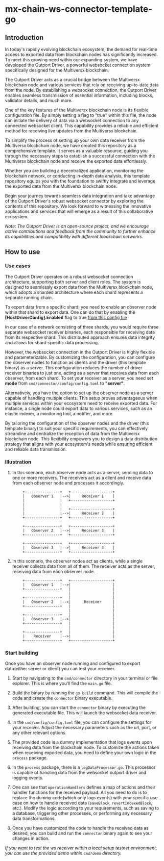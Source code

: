# mx-chain-ws-connector-template-go

## Introduction

In today's rapidly evolving blockchain ecosystem, the demand for real-time access to exported data from blockchain nodes
has significantly increased. To meet this growing need within our expanding system, we have developed the Outport
Driver, a powerful websocket connection system specifically designed for the Multiversx blockchain.

The Outport Driver acts as a crucial bridge between the Multiversx blockchain node and various services that rely on
receiving up-to-date data from the node. By establishing a websocket connection, the Outport Driver enables seamless
transmission of essential information, including blocks, validator details, and much more.

One of the key features of the Multiversx blockchain node is its flexible configuration file. By simply setting a flag
to "true" within this file, the node can initiate the delivery of data via a websocket connection to any connected
websocket client. This capability provides a reliable and efficient method for receiving live updates from the
Multiversx blockchain.

To simplify the process of setting up your own data receiver from the Multiversx blockchain node, we have created this
repository as a comprehensive template. It serves as a valuable resource, guiding you through the necessary steps to
establish a successful connection with the Multiversx blockchain node and receive the exported data effortlessly.

Whether you are building a decentralized application, monitoring the blockchain network, or conducting in-depth data
analysis, this template repository equips you with the foundation to swiftly integrate and leverage the exported data
from the Multiversx blockchain node.

Begin your journey towards seamless data integration and take advantage of the Outport Driver's robust websocket
connector by exploring the contents of this repository. We look forward to witnessing the innovative applications and
services that will emerge as a result of this collaborative ecosystem.

_Note: The Outport Driver is an open-source project, and we encourage active contributions and feedback from the
community to further enhance its capabilities and compatibility with different blockchain networks._

## How to use

### Use cases

The Outport Driver operates on a robust websocket connection architecture, supporting both server and client roles. The
system is designed to seamlessly export data from the Multiversx blockchain node, which adopts a sharded architecture
where each shard represents a separate running chain.

To export data from a specific shard, you need to enable an observer node within that shard to export data. One can do
that
by enabling the **[HostDriverConfig].Enabled** flag to true
[from this config file](https://github.com/multiversx/mx-chain-go/blob/master/cmd/node/config/external.toml)

In our case of a network consisting of three shards, you would require three separate websocket receiver binaries, each
responsible for receiving data from its respective shard. This distributed approach ensures data integrity and allows
for shard-specific data processing.

However, the websocket connection in the Outport Driver is highly flexible and parameterizable. By customizing the
configuration, you can configure the observer nodes to function as clients and the driver (this template binary) as a
server. This configuration reduces the number of driver receiver binaries to just one, acting as a server that receives
data from each observer, from each shard. To set your receiver as a server, you need set **mode**
from `cmd/connector/config/config.toml` to **"server"**.

Alternatively, you have the option to set up the observer node as a server capable of handling multiple clients. This
setup proves advantageous when multiple services within your ecosystem need to receive exported data. For instance, a
single node could export data to various services, such as an elastic indexer, a monitoring tool, a notifier, and more.

By tailoring the configuration of the observer nodes and the driver (this template binary) to suit your specific
requirements, you can effectively streamline and centralize the reception of data from the Multiversx blockchain node.
This flexibility empowers you to design a data distribution strategy that aligns with your ecosystem's needs while
ensuring efficient and reliable data transmission.

### Illustration

1. In this scenario, each observer node acts as a server, sending data to one or more receivers. The receivers act as a
   client and receive data from each observer node and processes it accordingly.

```
        +----------------+   +-------------------+
        |   Observer 1   |-->|     Receiver 1    |
        |                |   +-------------------+
        |                |
        |                |   +-------------------+
        |                |-->|     Receiver 2    |
        +----------------+   +-------------------+
        
        +----------------+   +-------------------+
        |   Observer 2   |-->|     Receiver 3    |
        +----------------+   +-------------------+
        
        +----------------+   +-------------------+
        |   Observer 3   |-->|     Receiver 3    |
        +----------------+   +-------------------+                                                 
```

2. In this scenario, the observer nodes act as clients, while a single receiver collects data from all of them. The
   receiver acts as the server, receiving data from each observer node.

```
        +----------------+   +-------------------+
        |   Observer 1   |-->|                   |
        +----------------+   |                   |
                             |                   |
        +----------------+   |                   |
        |   Observer 2   |-->|      Receiver     |
        +----------------+   |                   |
                             |                   |
        +----------------+   |                   |
        |   Observer 3   |-->|                   |
        +----------------+   |                   |
                             |                   |
        +----------------+   |                   |
        |    Receiver    |-->|                   |
        +----------------+   +-------------------+
```

### Start building

Once you have an observer node running and configured to export data(either server or client) you can test your
receiver.

1. Start by navigating to the `cmd/connector` directory in your terminal or file explorer. This is where you'll find
   the `main.go` file.

2. Build the binary by running the `go build` command. This will compile the code and create the `connector` binary
   executable.

3. After building, you can start the `connector` binary by executing the generated executable file. This will launch the
   websocket data receiver.

4. In the `cmd/config/config.toml` file, you can configure the settings for your receiver. Adjust the necessary
   parameters such as the url, port, or any other relevant options.

5. The provided code is a dummy implementation that logs events upon receiving data from the blockchain node. To
   customize the actions taken when receiving exported data, you need to define your own logic in the `process` package.

6. In the `process` package, there is a `logDataProcessor.go`. This processor is capable of handling data from the
   websocket outport driver and logging events.

7. One can see that `operationHandlers` defines a map of actions and their handler functions for the received payload.
   All you need to do is to replace the dummy code(which only logs events) with your specific use case on how to handle
   received data  (`saveBlock`, `revertIndexedBlock`, etc.). Modify the logic according to your requirements,
   such as saving to a database, triggering other processes, or performing any necessary data transformations.

8. Once you have customized the code to handle the received data as desired, you can build and run the `connector`
   binary again to see your changes in action.

_If you want to test the ws receiver within a local setup testnet environment, you can use the provided demo
within `cmd/demo` directory._